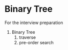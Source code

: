 # Binary Tree
For the interview preparation 
1. Binary Tree 
   1. traverse 
   2. pre-order search  
   
   